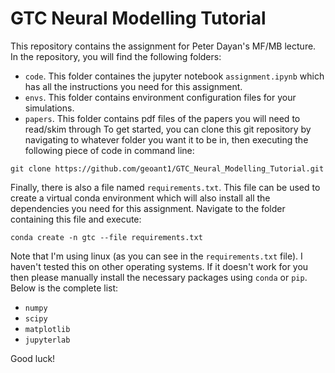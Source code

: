 # GTC Neural Modelling Tutorial
This repository contains the assignment for Peter Dayan's MF/MB lecture. In the repository, you will find the following folders:
- `code`. This folder containes the jupyter notebook `assignment.ipynb` which has all the instructions you need for this assignment.
- `envs`. This folder contains environment configuration files for your simulations.
- `papers`. This folder contains pdf files of the papers you will need to read/skim through
To get started, you can clone this git repository by navigating to whatever folder you want it to be in, then executing the following piece of code in command line:

`git clone https://github.com/geoant1/GTC_Neural_Modelling_Tutorial.git`

Finally, there is also a file named `requirements.txt`. This file can be used to create a virtual conda environment which will also install all the dependencies you need for this assignment. Navigate to the folder containing this file and execute:

`conda create -n gtc --file requirements.txt`

Note that I'm using linux (as you can see in the `requirements.txt` file). I haven't tested this on other operating systems. If it doesn't work for you then please manually install the necessary packages using `conda` or `pip`. Below is the complete list:
- `numpy`
- `scipy`
- `matplotlib`
- `jupyterlab`

Good luck!
